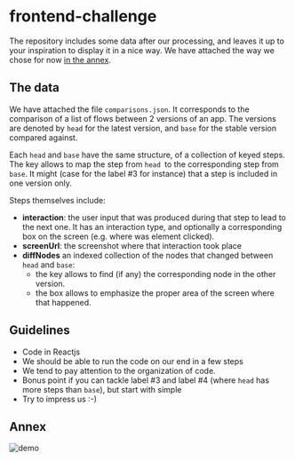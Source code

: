# frontend-challenge

The repository includes some data after our processing, and leaves it up to your inspiration
to display it in a nice way. We have attached the way we chose for now [in the annex](#annex).

## The data

We have attached the file `comparisons.json`.
It corresponds to the comparison of a list of flows between 2 versions of an app. The versions
are denoted by `head` for the latest version, and `base` for the stable version compared against.

Each `head` and `base` have the same structure, of a collection of keyed steps.
The key allows to map the step from `head `to the corresponding step from `base`.
It might (case for the label #3 for instance) that a step is included in one version only.

Steps themselves include:
- **interaction**: the user input that was produced during that step to lead to the next one. It has
an interaction type, and optionally a corresponding box on the screen (e.g. where was element clicked).
- **screenUrl**: the screenshot where that interaction took place
- **diffNodes** an indexed collection of the nodes that changed between `head` and `base`:
  * the key allows to find (if any) the corresponding node in the other version.
  * the box allows to emphasize the proper area of the screen where that happened.

## Guidelines

- Code in Reactjs
- We should be able to run the code on our end in a few steps
- We tend to pay attention to the organization of code.
- Bonus point if you can tackle label #3 and label #4 (where `head` has more steps than `base`), but
start with simple
- Try to impress us :-)

## Annex

![demo](https://user-images.githubusercontent.com/10992081/41192660-855295a4-6c01-11e8-9095-77b38d928bcf.gif)

